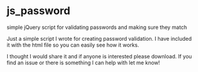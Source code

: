# js_password
simple jQuery script for validating passwords and making sure they match

Just a simple script I wrote for creating password validation. I have included it with the html file so you can easily see how it works.

I thought I would share it and if anyone is interested please download. If you find an issue or there is something I can help with let me know!
